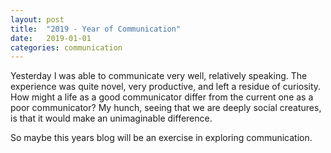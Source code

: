 ```yaml
---
layout: post
title:  "2019 - Year of Communication"
date:   2019-01-01
categories: communication
---
```

Yesterday I was able to communicate very well, relatively speaking. The experience was quite novel, very productive, and left a residue of curiosity. How might a life as a good communicator differ from the current one as a poor communicator? My hunch, seeing that we are deeply social creatures, is that it would make an unimaginable difference.

So maybe this years blog will be an exercise in exploring communication.  
